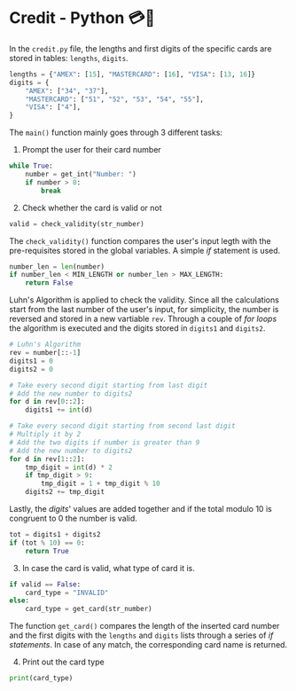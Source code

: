 # Credit - Python 💳🐍
In the `credit.py` file, the lengths and first digits of the specific cards are stored in tables: `lengths`, `digits`.

```python
lengths = {"AMEX": [15], "MASTERCARD": [16], "VISA": [13, 16]}
digits = {
    "AMEX": ["34", "37"],
    "MASTERCARD": ["51", "52", "53", "54", "55"],
    "VISA": ["4"],
}
```

The `main()` function mainly goes through 3 different tasks:
1. Prompt the user for their card number

```python
while True:
    number = get_int("Number: ")
    if number > 0:
        break
```

2. Check whether the card is valid or not

```python
valid = check_validity(str_number)
```

The `check_validity()` function compares the user's input legth with the pre-requisites stored in the global variables. A simple _if_ statement is used.

```python
number_len = len(number)
if number_len < MIN_LENGTH or number_len > MAX_LENGTH:
    return False
```

Luhn's Algorithm is applied to check the validity. Since all the calculations start from the last number of the user's input, for simplicity, the number is reversed and stored in a new vartiable `rev`. Through a couple of _for loops_ the algorithm is executed and the digits stored in `digits1` and `digits2`.

```python
# Luhn's Algorithm
rev = number[::-1]
digits1 = 0
digits2 = 0

# Take every second digit starting from last digit
# Add the new number to digits2
for d in rev[0::2]:
    digits1 += int(d)

# Take every second digit starting from second last digit
# Multiply it by 2
# Add the two digits if number is greater than 9
# Add the new number to digits2
for d in rev[1::2]:
    tmp_digit = int(d) * 2
    if tmp_digit > 9:
        tmp_digit = 1 + tmp_digit % 10
    digits2 += tmp_digit
```

Lastly, the _digits_' values are added together and if the total modulo 10 is congruent to 0 the number is valid.

```python
tot = digits1 + digits2
if (tot % 10) == 0:
    return True
```

3. In case the card is valid, what type of card it is.

```python
if valid == False:
    card_type = "INVALID"
else:
    card_type = get_card(str_number)
```

The function `get_card()` compares the length of the inserted card number and the first digits with the `lengths` and `digits` lists through a series of _if statements_. In case of any match, the corresponding card name is returned.

4. Print out the card type

```python
print(card_type)
```